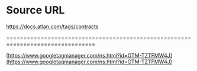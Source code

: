# Source URL
https://docs.atlan.com/tags/contracts

================================================================================

<!--
canonical: https://docs.atlan.com/tags/contracts
link-alternate: https://docs.atlan.com/tags/contracts
meta-docsearch:docusaurus_tag: doc_tag_doc_list
meta-docsearch:language: en
meta-docsearch:version: current
meta-docusaurus_locale: en
meta-docusaurus_tag: doc_tag_doc_list
meta-docusaurus_version: current
meta-generator: Docusaurus v3.8.1
meta-og-locale: en
meta-og-title: One doc tagged with "contracts" | Atlan Documentation
meta-og-url: https://docs.atlan.com/tags/contracts
meta-twitter:card: summary_large_image
meta-viewport: width=device-width,initial-scale=1
title: One doc tagged with "contracts" | Atlan Documentation
-->

[https://www.googletagmanager.com/ns.html?id=GTM-TZTFMW4J](https://www.googletagmanager.com/ns.html?id=GTM-TZTFMW4J)

